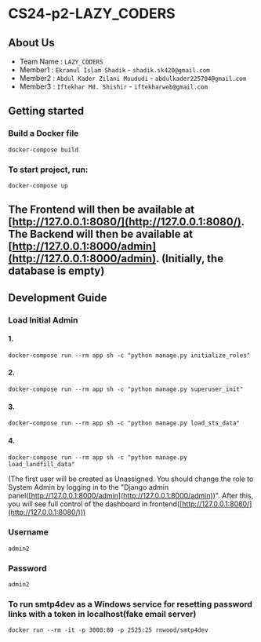 # CS24-p2-LAZY_CODERS

## About Us
- Team Name : `LAZY_CODERS`
- Member1 : `Ekramul Islam Shadik` - `shadik.sk420@gmail.com`
- Member2 :  `Abdul Kader Zilani Moududi` - `abdulkader225704@gmail.com`
- Member3 : `Iftekhar Md. Shishir` - `iftekharweb@gmail.com`

## Getting started

### Build a Docker file
```
docker-compose build
```




### To start project, run:
```
docker-compose up
```

The Frontend will then be available at [http://127.0.0.1:8080/](http://127.0.0.1:8080/).
The Backend will then be available at [http://127.0.0.1:8000/admin](http://127.0.0.1:8000/admin).
(Initially, the database is empty)
---

## Development Guide

### Load Initial Admin
#### 1.
```
docker-compose run --rm app sh -c "python manage.py initialize_roles"
```
#### 2.
```
docker-compose run --rm app sh -c "python manage.py superuser_init"
```
#### 3.
```
docker-compose run --rm app sh -c "python manage.py load_sts_data"
```
#### 4.
```
docker-compose run --rm app sh -c "python manage.py load_landfill_data"
```
(The first user will be created as Unassigned. You should change the role to System Admin by logging in to the "Django admin panel([http://127.0.0.1:8000/admin](http://127.0.0.1:8000/admin))". After this, you will see full control of the dashboard in frontend([http://127.0.0.1:8080/](http://127.0.0.1:8080/)))

### Username
```
admin2

```
### Password
```
admin2

```
### To run smtp4dev as a Windows service for resetting password links with a token in localhost(fake email server)

```
docker run --rm -it -p 3000:80 -p 2525:25 rnwood/smtp4dev

```

